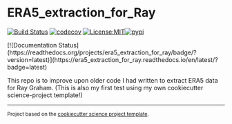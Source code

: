 ERA5_extraction_for_Ray
==============================
[![Build Status](https://github.com/jtomfarrar/era5_extraction_for_ray/workflows/Tests/badge.svg)](https://github.com/jtomfarrar/era5_extraction_for_ray/actions)
[![codecov](https://codecov.io/gh/jtomfarrar/era5_extraction_for_ray/branch/main/graph/badge.svg)](https://codecov.io/gh/jtomfarrar/era5_extraction_for_ray)
[![License:MIT](https://img.shields.io/badge/License-MIT-lightgray.svg?style=flt-square)](https://opensource.org/licenses/MIT)[![pypi](https://img.shields.io/pypi/v/era5_extraction_for_ray.svg)](https://pypi.org/project/era5_extraction_for_ray)
<!-- [![conda-forge](https://img.shields.io/conda/dn/conda-forge/era5_extraction_for_ray?label=conda-forge)](https://anaconda.org/conda-forge/era5_extraction_for_ray) -->[![Documentation Status](https://readthedocs.org/projects/era5_extraction_for_ray/badge/?version=latest)](https://era5_extraction_for_ray.readthedocs.io/en/latest/?badge=latest)


This repo is to improve upon older code I had written to extract ERA5 data for Ray Graham.  (This is also my first test using my own cookiecutter science-project template!)

--------

<p><small>Project based on the <a target="_blank" href="https://github.com/jbusecke/cookiecutter-science-project">cookiecutter science project template</a>.</small></p>
